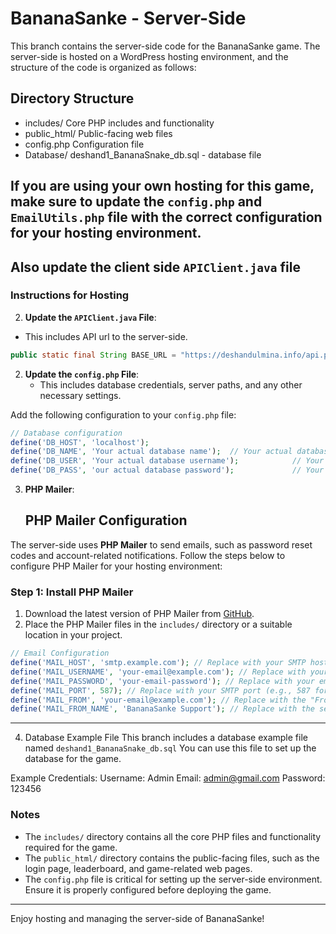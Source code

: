 # BananaSanke - Server-Side

This branch contains the server-side code for the BananaSanke game. The server-side is hosted on a WordPress hosting environment, and the structure of the code is organized as follows:

## Directory Structure
- includes/ Core PHP includes and functionality
- public_html/ Public-facing web files
- config.php Configuration file
- Database/ deshand1_BananaSnake_db.sql - database file

## If you are using your own hosting for this game, make sure to update the `config.php` and `EmailUtils.php` file with the correct configuration for your hosting environment.
## Also update the client side  `APIClient.java` file

### Instructions for Hosting

2. **Update the `APIClient.java` File**:
- This includes API url to the server-side.

```java
public static final String BASE_URL = "https://deshandulmina.info/api.php"; //Replace this with ur API URL
```


2. **Update the `config.php` File**:
   - This includes database credentials, server paths, and any other necessary settings.
   
Add the following configuration to your `config.php` file:

```php
// Database configuration
define('DB_HOST', 'localhost');
define('DB_NAME', 'Your actual database name');  // Your actual database name
define('DB_USER', 'Your actual database username');            // Your actual database username
define('DB_PASS', 'our actual database password');             // Your actual database password
```

3. **PHP Mailer**:
   ## PHP Mailer Configuration

The server-side uses **PHP Mailer** to send emails, such as password reset codes and account-related notifications. Follow the steps below to configure PHP Mailer for your hosting environment:

### Step 1: Install PHP Mailer
1. Download the latest version of PHP Mailer from [GitHub](https://github.com/PHPMailer/PHPMailer).
2. Place the PHP Mailer files in the `includes/` directory or a suitable location in your project.

```php
// Email Configuration
define('MAIL_HOST', 'smtp.example.com'); // Replace with your SMTP host
define('MAIL_USERNAME', 'your-email@example.com'); // Replace with your email address
define('MAIL_PASSWORD', 'your-email-password'); // Replace with your email password
define('MAIL_PORT', 587); // Replace with your SMTP port (e.g., 587 for TLS, 465 for SSL)
define('MAIL_FROM', 'your-email@example.com'); // Replace with the "From" email address
define('MAIL_FROM_NAME', 'BananaSanke Support'); // Replace with the sender's name
```

---

4. Database Example File
This branch includes a database example file named `deshand1_BananaSnake_db.sql` You can use this file to set up the database for the game.

Example Credentials:
Username: Admin
Email: admin@gmail.com
Password: 123456

### Notes
- The `includes/` directory contains all the core PHP files and functionality required for the game.
- The `public_html/` directory contains the public-facing files, such as the login page, leaderboard, and game-related web pages.
- The `config.php` file is critical for setting up the server-side environment. Ensure it is properly configured before deploying the game.

---


Enjoy hosting and managing the server-side of BananaSanke!
